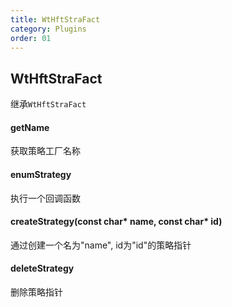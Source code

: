 ```yaml
---
title: WtHftStraFact
category: Plugins
order: 01
---
```


## WtHftStraFact
继承`WtHftStraFact`

#### getName
获取策略工厂名称

#### enumStrategy
执行一个回调函数

#### createStrategy(const char* name, const char* id)
通过创建一个名为"name", id为"id"的策略指针

#### deleteStrategy
删除策略指针
